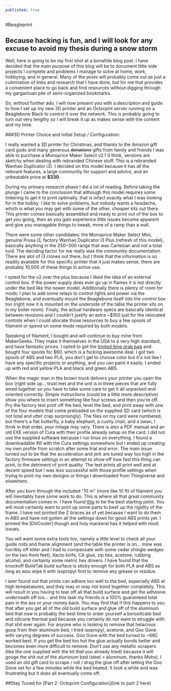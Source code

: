 ```yaml
---
published: true
---
```

#Beagleprint
## Because hacking is fun, and I will look for any excuse to avoid my thesis during a snow storm

Well, here is going to be my first shot at a bonafide blog post. I have decided that the main purpose of this blog will be to document little side projects I complete and problems I manage to solve at home, work, hobbying, and in general. Many of the posts will probably come out as just a culmination of links and research that I have done, but for me that provides a convenient place to go back and find resources without digging through my gargantuan pile of semi-organized bookmarks.

So, without further ado, I will now present you with a description and guide to how I set up my new 3D printer and an Octorpint server running on a Beaglebone Black to control it over the network. This is probably going to turn out very lengthy so I will break it up as makes sense with the content and my time. 

###3D Printer Choice and Initial Setup / Configuration:

I really wanted a 3D printer for Christmas, and thanks to the Amazon gift card gods and many generous ~~donations~~ gifts from family and friends I was able to purchase a Monoprice Maker Select v2.1 (I think, versions are sketchy when dealing with rebranded Chinese stuff. This is a rebranded Wanhao Duplicator i3). I decided on this model because it has all the relevant features, a large community for support and advice, and an unbeatable price at **$330**.

During my primary research phase I did a lot of reading. Before taking the plunge I came to the conclusion that although this model requires some tinkering to get it to print optimally, that is infact exactly what I was looking for in the hobby. I like to solve problems, but nobody wants a headache, which is what you may get with some of the other, cheaper kits out there. This printer comes basically assembled and ready to print out of the box to get you going, then as you gain experience little issues become apparent and give you managable things to tweak, more of a ramp than a wall.

There were some other candidates: the Monoprice Maker Select Mini, genuine Prusa i3, factory Wanhao Duplicator i3 Plus (refresh of this model), basically anything in the $250-$500 range that was Cartesian and not a total turd. The deciding factor for me really was the community documentation. There are alot of i3 clones out there, but I think that the information is so readily available for this specific printer that it just makes sense, there are probably 10,000 of these things in active use.

I opted for the v2 over the plus because I liked the idea of an external control box. If the power supply does ever go up in flames it is not directly under the bed like the newer model. Additionally there is plenty of room for mods: I plan to add some relays to control lights and power via the Beaglebone, and eventually mount the Beaglebone itself into the control box too (right now it is mounted on the underside of the table the printer sits on in my boiler room). Finaly, the actual hardware specs are basically identical between revisions and I couldn't justify an extra ~$100 just for the relocated controls when I could allocate those resources to buy a few spools of filament or spend on some mods required by both models.

Speaking of filament, I bought and will continue to buy mine from MakerGeeks. They make it themselves in the USA to a very high standard, and have fantastic prices. I opted to get the [limited time grab bag](http://www.makergeeks.com/mafigrbag2kg.html) and bought four spools for $60, which is a fscking awesome deal. I got two spools of ABS and two PLA, you don't get to choose color but it's not like I have any specific projects or anything, and you can paint it easily. I ended up with red and yellow PLA and black and green ABS.

When the magic man in the brown truck delivers your printer you open the box (right side up... trust me) and the unit is in three pieces that are fully wired together so you have to take some care to get it all unpacked and oriented correctly. Simple instructions (could be a little more descriptive) show you where to insert something like four screws and then you're off. Pry the factory test print off the bed, level the bed, and print away with one of the four models that come preloaded on the supplied SD card (which is not total and utter crap surprisingly). The files on my card were numbered, but there's a flat butterfly, a baby elephant, a cushy chair, and a swan, I think in that order, your milage may vary. There is also a PDF manual and an old EXE version of Cura with their profile already setup on the card. I did not use the supplied software because I run linux on everything. I found a downloadable INI with the Cura settings somewhere but i ended up creating my own profile from scratch after some trial and error. The main issue turned out to be that the acceleration and jerk are tuned way too high in the factory firmware settings in an attempt to show off how fast this thing can print, to the detriment of print quality. The test prints all print well and at decent speed but I was less successful with those profile settings when trying to print my own designs or things I downloaded from Thingiverse and elsewhere. 

After you burn through the included "10 m" (more like 10 ft) of filament you will inevitably have some work to do. This is where all that great community documentation comes in. I have found [this](http://3dprinterwiki.info/wiki/wanhao-duplicator-i3/) to be the best starting point. You will most certainly want to print up some parts to beef up the rigidity of the frame. I have not printed the Z braces as of yet because I want to do them in ABS and have not gotten all the settings down for good ABS prints yet. I printed the [DiiiCooler] though and holy mackeral has it helped with most issues.

You will want some extra tools too, namely a little level to check all your guide rods and frame alignment (and the table the printer is on... mine was horribly off kilter and I had to compensate with some cedar shingle wedges on the two front feet), Xacto knife, CA glue, zip ties, acetone, rubbing alcohol, and certainly some metric hex drivers. I have found that the knockoff BuildTak build surface is sticky enough for both PLA and ABS as long as wou wipe it with isopropyl first to remove any grease or residue. 

I later found out that prints can adhere *too* well to the bed, especially ABS at high temperatures, and they may or may not bond together completely. This will result in you having to tear off all that build surface and get the adhesive underneath off too... and this task my friends is a 100% guaranteed total pain in the ass or your money back. You may find that if this happens to you that after you get all of the old build surface and glue off of the aluminum bed that now is probably the best time to order yourself a borosilicate bed and silicone thermal pad because you certainly do not want to struggle with that shit ever again. For anyone who is looking to remove that helacious goop from their aluminum bed, I tried isopropyl, acetone, and Goo Gone with varying degrees of success. Goo Gone with the bed turned to ~68C worked best. If you get the bed too hot the glue actually bonds better and becomes even more difficult to remove. Don't use any metallic scrapers (like the one supplied with the kit that you already tried) because it will gouge the shit out of the aluminum bed (steel > aluminum, thanks Mohs). I used an old gift card to scrape / roll / drag the glue off after letting the Goo Gone set for a few minutes while the bed heated. It took a while and was frustrating but it does all eventually come off.

##Stay Tuned for [Part 2: Octoprint Configuration](link to part 2 here)

